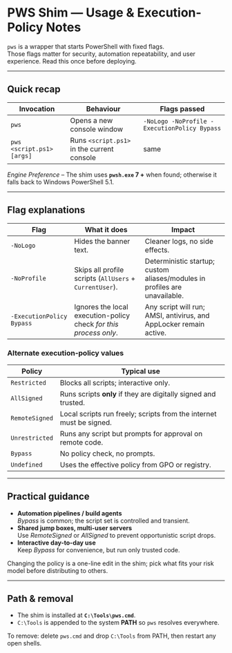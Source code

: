 # PWS Shim — Usage & Execution-Policy Notes

`pws` is a wrapper that starts PowerShell with fixed flags.  
Those flags matter for security, automation repeatability, and user
experience. Read this once before deploying.

---

## Quick recap

| Invocation | Behaviour | Flags passed |
|------------|-----------|--------------|
| `pws` | Opens a new console window | `-NoLogo -NoProfile -ExecutionPolicy Bypass` |
| `pws <script.ps1> [args]` | Runs `<script.ps1>` in the current console | same |

*Engine Preference* – The shim uses **`pwsh.exe` 7 +** when found;
otherwise it falls back to Windows PowerShell 5.1.

---

## Flag explanations

| Flag | What it does | Impact |
|------|--------------|--------|
| `-NoLogo` | Hides the banner text. | Cleaner logs, no side effects. |
| `-NoProfile` | Skips all profile scripts (`AllUsers` + `CurrentUser`). | Deterministic startup; custom aliases/modules in profiles are unavailable. |
| `-ExecutionPolicy Bypass` | Ignores the local execution-policy check *for this process only*. | Any script will run; AMSI, antivirus, and AppLocker remain active. |

### Alternate execution-policy values

| Policy | Typical use |
|--------|-------------|
| `Restricted` | Blocks all scripts; interactive only. |
| `AllSigned` | Runs scripts **only** if they are digitally signed and trusted. |
| `RemoteSigned` | Local scripts run freely; scripts from the internet must be signed. |
| `Unrestricted` | Runs any script but prompts for approval on remote code. |
| `Bypass` | No policy check, no prompts. |
| `Undefined` | Uses the effective policy from GPO or registry. |

---

## Practical guidance

* **Automation pipelines / build agents**  
  *Bypass* is common; the script set is controlled and transient.
* **Shared jump boxes, multi-user servers**  
  Use *RemoteSigned* or *AllSigned* to prevent opportunistic script drops.
* **Interactive day-to-day use**  
  Keep *Bypass* for convenience, but run only trusted code.

Changing the policy is a one-line edit in the shim; pick what fits your risk
model before distributing to others.

---

## Path & removal

* The shim is installed at **`C:\Tools\pws.cmd`**.  
* `C:\Tools` is appended to the system **PATH** so `pws` resolves everywhere.

To remove: delete `pws.cmd` and drop `C:\Tools` from PATH, then restart any
open shells.
